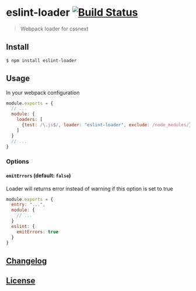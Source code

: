 # eslint-loader [![Build Status](http://img.shields.io/travis/eslint/eslint-loader.svg)](https://travis-ci.org/eslint/eslint-loader)

> Webpack loader for cssnext

## Install

```console
$ npm install eslint-loader
```

## Usage

In your webpack configuration

```js
module.exports = {
  // ...
  module: {
    loaders: [
      {test: /\.js$/, loader: "eslint-loader", exclude: /node_modules/}
    ]
  }
  // ...
}
```

### Options

#### `emitErrors` (default: `false`)

Loader will returns error instead of warning if this option is set to true

```js
module.exports = {
  entry: "...",
  module: {
    // ...
  }
  eslint: {
    emitErrors: true
  }
}
```

## [Changelog](CHANGELOG)

## [License](LICENSE)
